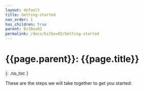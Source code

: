 ```yaml
---
layout: default
title: Getting-started
nav_order: 1
has_children: true
parent: BitBox02
permalink: /docs/bitbox02/Getting-started
---
```


# {{page.parent}}: {{page.title}}
{: .no_toc }

These are the steps we will take together to get you started:
